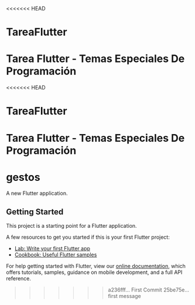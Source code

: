 <<<<<<< HEAD
# TareaFlutter
Tarea Flutter - Temas Especiales De Programación
=======
<<<<<<< HEAD
# TareaFlutter
Tarea Flutter - Temas Especiales De Programación
=======
# gestos

A new Flutter application.

## Getting Started

This project is a starting point for a Flutter application.

A few resources to get you started if this is your first Flutter project:

- [Lab: Write your first Flutter app](https://flutter.dev/docs/get-started/codelab)
- [Cookbook: Useful Flutter samples](https://flutter.dev/docs/cookbook)

For help getting started with Flutter, view our
[online documentation](https://flutter.dev/docs), which offers tutorials,
samples, guidance on mobile development, and a full API reference.
>>>>>>> a236fff... First Commit
>>>>>>> 25be75e... first message
